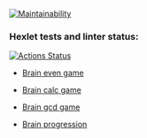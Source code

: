 [![Maintainability](https://api.codeclimate.com/v1/badges/9882dcbdd2353ad3d1cc/maintainability)](https://codeclimate.com/github/GusinieIstorii/frontend-project-44/maintainability)

### Hexlet tests and linter status:
[![Actions Status](https://github.com/GusinieIstorii/frontend-project-44/workflows/hexlet-check/badge.svg)](https://github.com/GusinieIstorii/frontend-project-44/actions)

* [Brain even 
game](https://asciinema.org/a/tGsRKfFGR2vHrwxFRzohgkR4S)

* [Brain calc 
game](https://asciinema.org/a/NfPLSECpBIEDu3uiF2dkfb00q)

* [Brain gcd 
game](https://asciinema.org/a/dqYUnIqcxKn0kwqdDDYRNC1Vo)

* [Brain 
progression](https://asciinema.org/a/g09BndpfHwWTA2AbZU06TUYb4)
